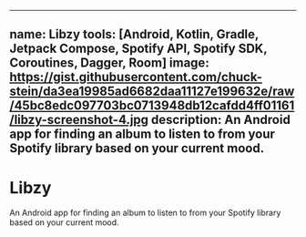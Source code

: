  ---
 name: Libzy
 tools: [Android, Kotlin, Gradle, Jetpack Compose, Spotify API, Spotify SDK, Coroutines, Dagger, Room]
 image: https://gist.githubusercontent.com/chuck-stein/da3ea19985ad6682daa11127e199632e/raw/45bc8edc097703bc0713948db12cafdd4ff01161/libzy-screenshot-4.jpg
 description: An Android app for finding an album to listen to from your Spotify library based on your current mood.
 ---

# Libzy
An Android app for finding an album to listen to from your Spotify library based on your current mood.
